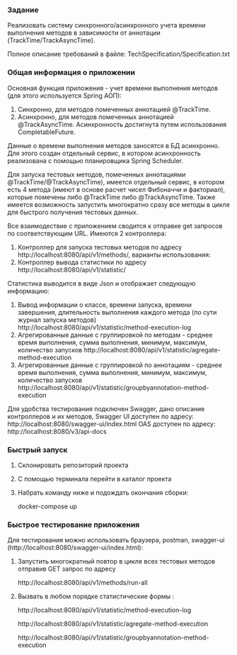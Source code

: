 ### Задание

Реализовать систему синхронного/асинхронного учета времени выполнения методов в зависимости от аннотации (TrackTime/TrackAsyncTime). 

Полное описание требований в файле: 
TechSpecification/Specification.txt

### Общая информация о приложении

Основная функция приложения - учет времени выполнения методов (для этого используется Spring АОП):
1) Синхронно, для методов помеченных аннотацией @TrackTime.
2) Асинхронно, для методов помеченных аннотацией @TrackAsyncTime. Асинхронность достигнута путем использования CompletableFuture.

Данные о времени выполнения методов заносятся в БД асинхронно. Для этого создан отдельный сервис, в котором 
асинхронность реализована с помощью планировщика Spring Scheduler.

Для запуска тестовых методов, помеченных аннотациями @TrackTime/@TrackAsyncTime), имеется отдельный сервис, в котором 
есть 4 метода (имеют в основе расчет чисел Фибоначчи и факториал), которые помечены либо @TrackTime либо @TrackAsyncTime.
Также имеется возможность запустить многократно сразу все методы в цикле для быстрого получения тестовых данных.

Все взаимодествие с приложением сводится к отправке get запросов по соответствующим URL.
Имеются 2 контроллера:
1) Контроллер для запуска тестовых методов по адресу http://localhost:8080/api/v1/methods/, варианты использования:
2) Контроллер вывода статистики по адресу http://localhost:8080/api/v1/statistic/

Статистика выводится в виде Json и отображает следующую информацию:
1) Вывод информации о классе, времени запуска, времени завершения, длительность выполнения каждого метода (по сути журнал запуска методов)
      http://localhost:8080/api/v1/statistic/method-execution-log
2) Агрегированные данные с группировкой по методам - среднее время выполнения, сумма выполнения, минимум, максимум, количество запусков
      http://localhost:8080/api/v1/statistic/agregate-method-execution
3) Агрегированные данные с группировкой по аннотациям - среднее время выполнения, сумма выполнения, минимум, максимум, количество запусков
      http://localhost:8080/api/v1/statistic/groupbyannotation-method-execution

Для удобства тестирования подключен Swagger, дано описание контроллеров и их методов, Swagger UI доступен по адресу:
http://localhost:8080/swagger-ui/index.html
OAS доступен по адресу:
http://localhost:8080/v3/api-docs


### Быстрый запуск
1) Склонировать репозиторий проекта
2) С помощью терминала перейти в каталог проекта
3) Набрать команду ниже и подождать окончания сборки: 
   
   docker-compose up


### Быстрое тестирование приложения

Для тестирования можно использовать браузера, postman, swagger-ui (http://localhost:8080/swagger-ui/index.html):
1) Запустить многократный повтор в цикле всех тестовых методов отправив GET запрос по адресу

   http://localhost:8080/api/v1/methods/run-all   

2) Вызвать в любом порядке статистические формы :

   http://localhost:8080/api/v1/statistic/method-execution-log

   http://localhost:8080/api/v1/statistic/agregate-method-execution

   http://localhost:8080/api/v1/statistic/groupbyannotation-method-execution

